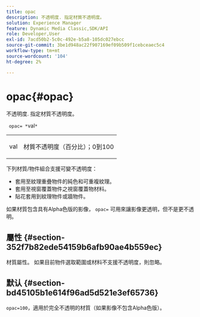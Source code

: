 ```yaml
---
title: opac
description: 不透明度. 指定材質不透明度。
solution: Experience Manager
feature: Dynamic Media Classic,SDK/API
role: Developer,User
exl-id: 7acd50b2-5c0c-492e-b5a8-105dc027ebcc
source-git-commit: 3be1d948ac22f907169ef09b509f1cebceaec5c4
workflow-type: tm+mt
source-wordcount: '104'
ht-degree: 2%

---
```


# opac{#opac}

不透明度. 指定材質不透明度。

` opac= *`val`*`

<table id="simpletable_6AB8CD75F526469FBC9FEAE049792EF2"> 
 <tr class="strow"> 
  <td class="stentry"> <p> <span class="varname"> val </span> </p> </td> 
  <td class="stentry"> <p>材質不透明度（百分比）；0到100 </p> </td> 
 </tr> 
</table>

下列材質/物件組合支援可變不透明度：

* 套用至紋理重疊物件的純色和可重複紋理。
* 套用至視窗覆蓋物件之視窗覆蓋物材料。
* 貼花套用到紋理物件或牆物件。

如果材質包含具有Alpha色版的影像， `opac=` 可用來讓影像更透明，但不是更不透明。

## 屬性 {#section-352f7b82ede54159b6afb90ae4b559ec}

材質屬性。 如果目前物件選取範圍或材料不支援不透明度，則忽略。

## 默认 {#section-bd45105b1e614f96ad5d521e3ef65736}

`opac=100`，適用於完全不透明的材質（如果影像不包含Alpha色版）。
